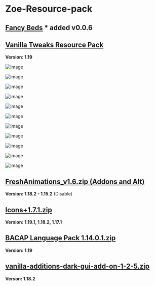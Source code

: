 # Zoe-Resource-pack

## [Fancy Beds](https://www.curseforge.com/minecraft/texture-packs/fancy-beds) * added v0.0.6

## [Vanilla Tweaks Resource Pack](https://vanillatweaks.net/picker/resource-packs/)
**Version: 1.19**

![image](https://user-images.githubusercontent.com/77806985/178164957-e6878939-f055-4ccb-b120-a16718178e7a.png)

![image](https://user-images.githubusercontent.com/77806985/178164963-42136a6d-a117-42ee-bded-a8a0bdf172b6.png)

![image](https://user-images.githubusercontent.com/77806985/178164969-0f9266f4-5c97-4130-bbb3-eb0190f8e3e1.png)

![image](https://user-images.githubusercontent.com/77806985/178164974-a3a7147a-46fb-4496-bdf5-0ebe8a3d4540.png)

![image](https://user-images.githubusercontent.com/77806985/178164978-254eb1f6-76d4-4071-a529-e8d6ceed7c86.png)

![image](https://user-images.githubusercontent.com/77806985/178164982-ae5941e8-d6a7-4adf-889d-77e92e6ac937.png)

![image](https://user-images.githubusercontent.com/77806985/178164988-eb1e0366-3654-4e0b-90cc-90acac368368.png)

![image](https://user-images.githubusercontent.com/77806985/178165004-28556509-7838-49ac-bffe-b919b9112723.png)

![image](https://user-images.githubusercontent.com/77806985/178165008-301a9cf4-73e9-4d7a-997e-09a0f660130b.png)

![image](https://user-images.githubusercontent.com/77806985/178165011-6eb8db96-a860-4c64-859e-25dd951794ed.png)

![image](https://user-images.githubusercontent.com/77806985/178165013-590d9d14-32b5-4854-a4c0-a0d9306df0e3.png)


## [FreshAnimations_v1.6.zip (Addons and Alt)](https://www.curseforge.com/minecraft/texture-packs/fresh-animations)
**Version: 1.18.2 - 1.15.2** (Disable)

## [Icons+1.7.1.zip](https://www.curseforge.com/minecraft/texture-packs/icons)
**Version: 1.19.1, 1.18.2, 1.17.1**

## [BACAP Language Pack 1.14.0.1.zip](https://www.planetminecraft.com/texture-pack/bacap-language-pack/)
**Version: 1.19**

## [vanilla-additions-dark-gui-add-on-1-2-5.zip](https://www.planetminecraft.com/texture-pack/justtimm-s-vanilla-additions-dark-gui-add-on/)
**Verson: 1.18.2**
